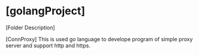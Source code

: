 # [golangProject]

[Folder Description]

[ConnProxy]
This is used go language to develope program of simple proxy server and support http and https.
